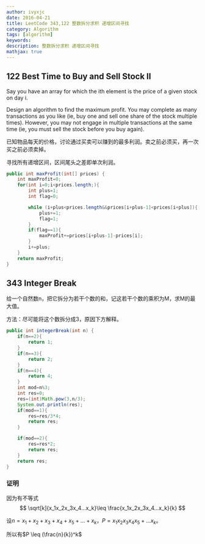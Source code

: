 ```yaml
---
author: ivyxjc
date: 2016-04-21
title: LeetCode 343,122 整数拆分求积 递增区间寻找
category: Algorithm
tags: [algorithm]
keywords:
description: 整数拆分求积 递增区间寻找
mathjax: true
---
```


## 122 Best Time to Buy and Sell Stock II

Say you have an array for which the ith element is the price of a given stock on day i.

Design an algorithm to find the maximum profit. You may complete as many transactions as you like (ie, buy one and sell one share of the stock multiple times). However, you may not engage in multiple transactions at the same time (ie, you must sell the stock before you buy again).


已知物品每天的价格，讨论通过买卖可以赚到的最多利润。卖之前必须买，再一次买之前必须卖掉。

寻找所有递增区间，区间尾头之差即单次利润。

```java
public int maxProfit(int[] prices) {
    int maxProfit=0;
    for(int i=0;i<prices.length;){
        int plus=1;
        int flag=0;

        while (i+plus<prices.length&&prices[i+plus-1]<prices[i+plus]){
            plus+=1;
            flag=1;
        }
        if(flag==1){
            maxProfit+=prices[i+plus-1]-prices[i];
        }
        i+=plus;
    }
    return maxProfit;
}
```

## 343 Integer Break

给一个自然数n，把它拆分为若干个数的和，记这若干个数的乘积为M，求M的最大值。

方法：尽可能将这个数拆分成3，原因下方解释。


```java
public int integerBreak(int n) {
    if(n==2){
        return 1;
    }
    if(n==3){
        return 2;
    }
    if(n==4){
        return 4;
    }
    int mod=n%3;
    int res=0;
    res=(int)Math.pow(3,n/3);
    System.out.println(res);
    if(mod==1){
        res=res/3*4;
        return res;
    }

    if(mod==2){
        res=res*2;
        return res;
    }
    return res;
}
```

### 证明

因为有不等式
$$
\sqrt[k]{x_1x_2x_3x_4...x_k}\leq \frac{x_1x_2x_3x_4...x_k}{k}
$$

设$n=x_1+x_2+x_3+x_4+x_5+...+x_k$，$P=x_1x_2x_3x_4x_5+...x_k$。

所以有$P \leq (\frac{n}{k})^k$
